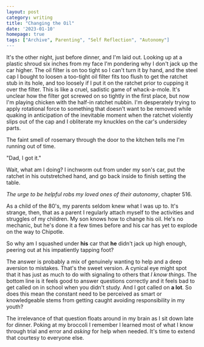 ```yaml
---
layout: post
category: writing
title: "Changing the Oil"
date: '2023-01-10'
homepage: true
tags: ["Archive", Parenting", "Self Reflection", "Autonomy"]
---
```


It's the other night, just before dinner, and I'm laid out. Looking up at a plastic shroud six inches from my face I'm pondering why I don't jack up the car higher. The oil filter is on too tight so I can't turn it by hand, and the steel cap I bought to loosen a too-tight oil filter fits too flush to get the ratchet stub in its hole, and too loosely if I put it on the ratchet prior to cupping it over the filter. This is like a cruel, sadistic game of whack-a-mole. It's unclear how the filter got screwed on so tightly in the first place, but now I'm playing chicken with the half-in ratchet nubbin. I'm desperately trying to apply rotational force to something that doesn't want to be removed while quaking in anticipation of the inevitable moment when the ratchet violently slips out of the cap and I obliterate my knuckles on the car's undersidey parts. 

The faint smell of rosemary through the door to the kitchen tells me I'm running out of time.

"Dad, I got it."

Wait, what am I doing? I inchworm out from under my son's car, put the ratchet in his outstretched hand, and go back inside to finish setting the table.

_The urge to be helpful robs my loved ones of their autonomy_, chapter 516. 

As a child of the 80's, my parents seldom knew what I was up to. It's strange, then, that as a parent I regularly attach myself to the activities and struggles of my children. My son knows how to change his oil. He's no mechanic, but he's done it a few times before and his car has yet to explode on the way to Chipotle.

So why am I squashed under **his** car that **he** didn't jack up high enough, peering out at his impatiently tapping foot?

The answer is probably a mix of genuinely wanting to help and a deep aversion to mistakes. That's the sweet version. A cynical eye might spot that it has just as much to do with signaling to others that _I know things_. The bottom line is it feels good to answer questions correctly and it feels bad to get called on in school when you didn't study. And I got called on **a lot**. So does this mean the constant need to be perceived as smart or knowledgeable stems from getting caught avoiding responsibility in my youth? 

The irrelevance of that question floats around in my brain as I sit down late for dinner. Poking at my broccoli I remember I learned most of what I know through trial and error and _asking_ for help when needed. It's time to extend that courtesy to everyone else.
